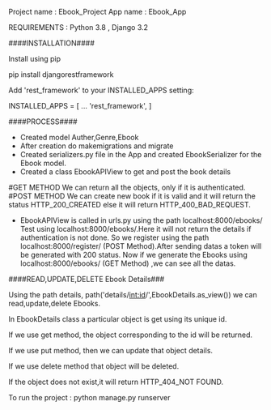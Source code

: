 Project name : Ebook_Project
App name : Ebook_App

REQUIREMENTS : Python 3.8 , Django 3.2


####INSTALLATION####

Install using pip

pip install djangorestframework

Add 'rest_framework' to your INSTALLED_APPS setting: 

INSTALLED_APPS = [
...
'rest_framework',
]


####PROCESS####

* Created model Auther,Genre,Ebook
* After creation do makemigrations and migrate
* Created serializers.py file in the App and  created EbookSerializer for the Ebook model.
* Created a class EbookAPIView to get and post the book details

#GET METHOD
   We can return all the objects, only if it is authenticated.
#POST METHOD
   We can create new book if it is valid and it will return the status HTTP_200_CREATED 
   else it will return HTTP_400_BAD_REQUEST.

* EbookAPIView is called in urls.py using the path localhost:8000/ebooks/
Test using localhost:8000/ebooks/.Here it will not return the details if authentication is not done.
So we register using the path localhost:8000/register/ (POST Method).After sending datas a token will be generated with 200 status.
Now if we generate the Ebooks using localhost:8000/ebooks/ (GET Method) ,we can see all the datas.


####READ,UPDATE,DELETE Ebook Details###

Using the path details, path('details/<int:id>/',EbookDetails.as_view()) we can read,update,delete Ebooks.

In EbookDetails class a particular object is get using its unique id.

 If we use get method, the object corresponding to the id will be returned.

 If we use put method, then we can update that object details.

 If we use delete method that object will be deleted.

 If the object does not exist,it will return HTTP_404_NOT FOUND.


To run the project : python manage.py runserver

